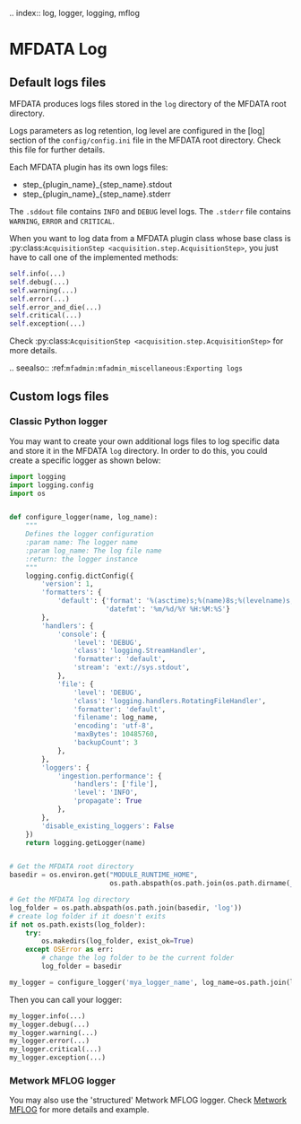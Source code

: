.. index:: log, logger, logging, mflog
# MFDATA Log

## Default logs files
MFDATA produces logs files stored in the `log` directory of the MFDATA root directory.

Logs parameters as log retention, log level are configured in the [log] section of the `config/config.ini` file in the MFDATA root directory. Check this file for further details.

Each MFDATA plugin has its own logs files:

- step_{plugin_name}_{step_name}.stdout
- step_{plugin_name}_{step_name}.stderr

The `.sddout` file contains `INFO` and `DEBUG` level logs. The `.stderr` file contains `WARNING`, `ERROR` and `CRITICAL`.

When you want to log data from a MFDATA plugin class whose base class is  :py:class:`AcquisitionStep <acquisition.step.AcquisitionStep>`, you just have to call one of the implemented methods:
```python
self.info(...)
self.debug(...)
self.warning(...)
self.error(...)
self.error_and_die(...)
self.critical(...)
self.exception(...)
```

Check :py:class:`AcquisitionStep <acquisition.step.AcquisitionStep>` for more details.

.. seealso::
    :ref:`mfadmin:mfadmin_miscellaneous:Exporting logs`

## Custom logs files

### Classic Python logger
You may want to create your own additional logs files to log specific data and store it in the MFDATA `log` directory. In order to do this, you could create a specific logger as shown below:

```python
import logging
import logging.config
import os


def configure_logger(name, log_name):
    """
    Defines the logger configuration
    :param name: The logger name
    :param log_name: The log file name
    :return: the logger instance
    """
    logging.config.dictConfig({
        'version': 1,
        'formatters': {
            'default': {'format': '%(asctime)s;%(name)8s;%(levelname)s;%(message)s',
                        'datefmt': '%m/%d/%Y %H:%M:%S'}
        },
        'handlers': {
            'console': {
                'level': 'DEBUG',
                'class': 'logging.StreamHandler',
                'formatter': 'default',
                'stream': 'ext://sys.stdout',
            },
            'file': {
                'level': 'DEBUG',
                'class': 'logging.handlers.RotatingFileHandler',
                'formatter': 'default',
                'filename': log_name,
                'encoding': 'utf-8',
                'maxBytes': 10485760,
                'backupCount': 3
            },
        },
        'loggers': {
            'ingestion.performance': {
                'handlers': ['file'],
                'level': 'INFO',
                'propagate': True
            },
        },
        'disable_existing_loggers': False
    })
    return logging.getLogger(name)


# Get the MFDATA root directory
basedir = os.environ.get("MODULE_RUNTIME_HOME",
                         os.path.abspath(os.path.join(os.path.dirname(__file__), os.path.pardir)))

# Get the MFDATA log directory
log_folder = os.path.abspath(os.path.join(basedir, 'log'))
# create log folder if it doesn't exits
if not os.path.exists(log_folder):
    try:
        os.makedirs(log_folder, exist_ok=True)
    except OSError as err:
        # change the log folder to be the current folder
        log_folder = basedir

my_logger = configure_logger('mya_logger_name', log_name=os.path.join(log_folder, 'my_log_file_name.log'))

```

Then you can call your logger:
```python
my_logger.info(...)
my_logger.debug(...)
my_logger.warning(...)
my_logger.error(...)
my_logger.critical(...)
my_logger.exception(...)
```

### Metwork MFLOG logger

You may also use the 'structured' Metwork MFLOG logger. Check [Metwork MFLOG](https://github.com/metwork-framework/mflog) for more details and example.
